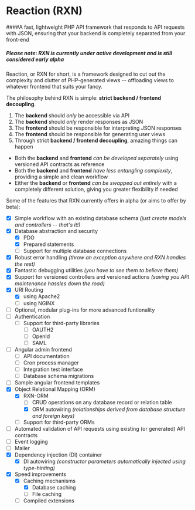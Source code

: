 # Reaction (RXN)

####A fast, lightweight PHP API framework that responds to API requests with JSON, ensuring that your backend is completely separated from your front-end

##### Please note: RXN is currently under active development and is still considered *early* alpha

Reaction, or RXN for short, is a framework designed to cut out the complexity and clutter of PHP-generated views -- offloading views to whatever frontend that suits your fancy.

The philosophy behind RXN is simple: **strict backend / frontend decoupling**.

1. The **backend** should *only* be accessible via API
2. The **backend** should *only* render responses as JSON
3. The **frontend** should be responsible for interpreting JSON responses
4. The **frontend** should be responsible for generating user views
5. Through strict **backend / frontend decoupling**, amazing things can happen
  *  Both the **backend** and **frontend** *can be developed separately* using versioned API contracts as reference
  *  Both the **backend** and **frontend** *have less entangling complexity*, providing a simple and clean workflow
  *  Either the **backend** or **frontend** *can be swapped out entirely* with a completely different solution, giving you greater flexibility if needed

Some of the features that RXN currently offers in alpha (or aims to offer by beta):

- [X] Simple workflow with an existing database schema *(just create models and controllers -- that's it!)*
- [X] Database abstraction and security
   - [X] PDO
   - [X] Prepared statements
   - [ ] Support for multiple database connections
- [X] Robust error handling *(throw an exception anywhere and RXN handles the rest)*
- [X] Fantastic debugging utilities *(you have to see them to believe them)*
- [X] Support for versioned controllers and versioned actions *(saving you API maintenance hassles down the road)*
- [X] URI Routing
   - [X] using Apache2
   - [ ] using NGINX
- [ ] Optional, modular plug-ins for more advanced funtionality
- [ ] Authentication  
   - [ ] Support for third-party libraries
     - [ ] OAUTH2
     - [ ] OpenId
     - [ ] SAML 
- [ ] Angular admin frontend
  - [ ] API documentation
  - [ ] Cron process manager
  - [ ] Integration test interface
  - [ ] Database schema migrations
- [ ] Sample angular frontend templates 
- [X] Object Relational Mapping (ORM)
   - [X] RXN-ORM
      - [ ] CRUD operations on any database record or relation table
      - [X] ORM autowiring *(relationships derived from database structure and foreign keys)*
   - [ ] Support for third-party ORMs 
- [ ] Automated validation of API requests using existing (or generated) API contracts
- [ ] Event logging
- [ ] Mailer
- [X] Dependency injection (DI) container
   - [X] DI autowiring *(constructor parameters automatically injected using type-hinting)*
- [X] Speed improvements
   - [X] Caching mechanisms
       - [X] Database caching
       - [ ] File caching
   - [ ] Compiled extensions
